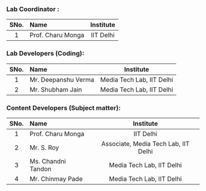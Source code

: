 ### Lab Coordinator :

| SNo. | Name | Institute |
| :--: | :-- | :-------: |
|  1   | Prof. Charu Monga | IIT Delhi |

### Lab Developers (Coding):

| SNo. | Name | Institute |
| :--: | :-- | :-------: |
|  1   | Mr. Deepanshu Verma | Media Tech Lab, IIT Delhi |
|  2   | Mr. Shubham Jain | Media Tech Lab, IIT Delhi |

### Content Developers (Subject matter):

| SNo. | Name | Institute |
| :--: | :-- | :-------: |
|  1   | Prof. Charu Monga | IIT Delhi |
|  2   | Mr. S. Roy | Associate, Media Tech Lab, IIT Delhi |
|  3   | Ms. Chandni Tandon | Media Tech Lab, IIT Delhi |
|  4   | Mr. Chinmay Pade | Media Tech Lab, IIT Delhi |
